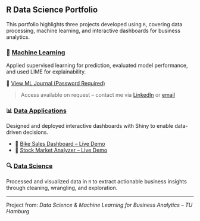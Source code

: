 ## R Data Science Portfolio

This portfolio highlights three projects developed using `R`, covering data processing, machine learning, and interactive dashboards for business analytics.

### 🤖 [Machine Learning](https://github.com/royruiz-dev/r-machine-learning-journal)

Applied supervised learning for prediction, evaluated model performance, and used LIME for explainability.

🔗 [View ML Journal (Password Required)](https://royruiz-dev.github.io/r-machine-learning-journal/)

> Access available on request – contact me via [LinkedIn](https://www.linkedin.com/in/royruiz083/) or [email](mailto:ask.royruiz@gmail.com)

### 📊 [Data Applications](https://github.com/royruiz-dev/r-data-applications)

Designed and deployed interactive dashboards with Shiny to enable data-driven decisions.

- 🔗 [Bike Sales Dashboard – Live Demo](https://royruiz.shinyapps.io/bike-sales-dashboard/)
- 🔗 [Stock Market Analyzer – Live Demo](https://royruiz.shinyapps.io/stock-market-analyzer/)

### 🔍 [Data Science](https://github.com/royruiz-dev/r-data-insights)

Processed and visualized data in `R` to extract actionable business insights through cleaning, wrangling, and exploration.

---

Project from: _Data Science & Machine Learning for Business Analytics – TU Hamburg_
